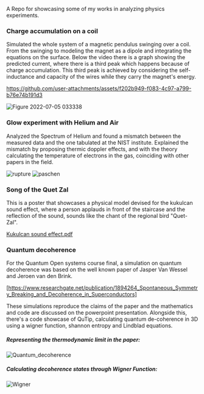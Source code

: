 A Repo for showcasing some of my works in analyzing physics experiments.

### Charge accumulation on a coil

Simulated the whole system of a magnetic pendulus swinging over a coil. From the swinging to modeling the
magnet as a dipole and integrating the equations on the surface. Below the video there is a graph showing the predicted
current, where there is a third peak which happens because of charge accumulation. This third peak is achieved by considering
the self-inductance and capacity of the wires while they carry the magnet's energy.

https://github.com/user-attachments/assets/f202b949-f083-4c97-a799-b76e74b191d3

![Figure 2022-07-05 033338](https://github.com/user-attachments/assets/f5fc8505-c65a-4184-a886-f5cbc0d4184a)

### Glow experiment with Helium and Air

Analyzed the Spectrum of Helium and found a mismatch between the measured data and the 
one tabulated at the NIST institute. Explained the mismatch by proposing thermic doppler effects,
and with the theory calculating the temperature of electrons in the gas, coinciding with other
papers in the field.

![rupture](https://github.com/user-attachments/assets/cc3f264c-64e6-43ec-9909-a5a05efc0139)
![paschen](https://github.com/user-attachments/assets/6c065103-0804-4193-9643-7945878a8960)

### Song of the Quet Zal

This is a poster that showcases a physical model devised for the kukulcan sound effect, where a person applauds in 
front of the staircase and the reflection of the sound, sounds like the chant of the regional bird "Quet-Zal".

[Kukulcan sound effect.pdf](https://github.com/user-attachments/files/18042911/Kukulcan.sound.effect.pdf)

### Quantum decoherence

For the Quantum Open systems course final, a simulation on quantum decoherence was based on the well known paper of Jasper Van Wessel and Jeroen van den Brink. 

[https://www.researchgate.net/publication/1894264_Spontaneous_Symmetry_Breaking_and_Decoherence_in_Superconductors]

These simulations reproduce the claims of the paper and the mathematics and code are discussed on the powerpoint presentation. Alongside this, there's 
a code showcase of QuTip, calculating quantum de-coherence in 3D using a wigner function, shannon entropy and Lindblad equations.

##### Representing the thermodynamic limit in the paper:
![Quantum_decoherence](https://github.com/user-attachments/assets/0aeacc83-cfb6-499f-9f82-8aa3a5cbce5c)

##### Calculating decoherence states through Wigner Function:
![Wigner](https://github.com/user-attachments/assets/2aaa081b-5cc8-45da-b938-d4122ea4378b)

